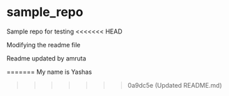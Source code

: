 # sample_repo
Sample repo for testing
<<<<<<< HEAD


Modifying the readme file


Readme updated by amruta

=======
My name is Yashas
>>>>>>> 0a9dc5e (Updated README.md)
